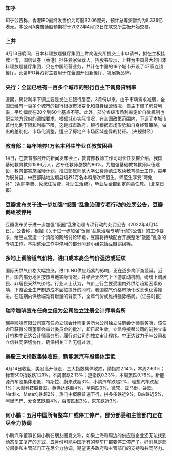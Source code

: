 ### 知乎
知乎公告称，香港IPO最终发售价为每股32.06港元，预计总筹资额约为8.336亿港元。本公司A类普通股预期将于2022年4月22日在联交所主板开始交易。
### 上井
4月13日晚间，日本料理放题餐厅集团上井向港交所提交上市申请书，拟在主板挂牌上市，国信证券（香港）担任独家保荐人。招股书显示，上井为中国最大的日本料理放题餐厅集团，只在中国经营业务，共计在中国的18个城市开设了47家连锁餐厅。此番IPO募资将主要用于在全国开设新餐厅、发展新品牌。
### 央行：全国已经有一百多个城市的银行自主下调房贷利率
近期，房贷利率下调主要是发生在银行层面。3月份以来，由于市场需求减弱，全国已经有一百多个城市的银行根据市场变化和自身经营情况，自主下调了房贷利率，平均幅度在20个到60个基点不等。此外，部分省级市场利率定价自律机制也配合地方政府的调控要求，根据城市实际情况，在全国政策范围内，下调了本城市首付比例下限和利率下限，这是城市政府、银行根据市场形势和自身经营策略，做出的差别化、市场化调整，适应了房地产市场区域差异的特征。（央视财经）
### 教育部：每年培养1万名本科生毕业任教贫困县
14日，在教育部召开的新闻发布会上，教育部教师工作司司长任友群介绍，我国基础教育教师1586万人，占专任教师总数的86%。为加强基础教育教师队伍建设，教育部实施强师计划，推进部属师范大学公费师范生攻读教育硕士工作，每年为脱贫县、中西部陆地边境县培养1万名本科层次师范生，师范生享受“两免一补”（免除学费、免缴住宿费，补助生活费），毕业后全部到定向县任教。（北京日报）
### 豆瓣发布关于进一步加强“饭圈”乱象治理专项行动的处罚公告，豆瓣鹅组被停用
豆瓣发布关于进一步加强“饭圈”乱象治理专项行动的处罚公告（2022年4月14日）。公告称，根据《关于进一步加强“饭圈”乱象治理专项行动的公告》的工作要求，给豆友营造一个清朗的网络讨论环境，豆瓣将持续配合开展整治“饭圈”乱象的专项工作。本期整治工作中停用的部分问题小组包括豆瓣鹅组等。
### 多地上调管道气价格，进口成本高企气价强势或延续
国际天然气价格大幅拉涨，进口LNG供应趋紧的影响，正在逐步向下游蔓延。近日，国内部分地区按照当地实际情况，并结合天然气上下游联动机制，纷纷上调居民、非居民天然气价格。行业人士认为，气价上行主要受国内外供给趋紧因素影响，下游企业生产制造成本面临提升的同时，我国燃气价格市场化改革也获得推进。在短期内供给端难有增量的背景下，全年气价或维持强势格局。（证券时报）
### 瑞幸咖啡宣布任命立信为公司独立注册会计师事务所
瑞幸咖啡有限公司宣布任命立信会计师事务所为公司独立注册会计师事务所，该任命已获得公司董事会审计委员会的批准，即日起生效。立信将接替公司的前独立审计机构中正达会计师事务所，履行对公司的独立审计程序。中正达致力于与公司和立信共同密切协作，确保相关工作无缝过渡。
### 美股三大指数集体收跌，新能源汽车股集体走低
4月14日收盘，美股高开低走，三大指数集体收跌，纳指跌2.14%，本周2.63%；标普500指数跌1.21%，本周累跌2.13%；道指跌0.33%，本周累跌0.78%。新能源汽车股集体走低，特斯拉、蔚来跌超3%，小鹏汽车跌超2%，理想汽车跌超1%；大型科技股普跌，英伟达跌超4%，苹果跌3%，微软、亚马逊、谷歌、Netflix、Meta均跌超2%；热门中概股普遍下行，拼多多跌近9%，B站跌近5%，阿里巴巴、爱奇艺跌超4%，百度跌超3%，京东跌近3%。
### 何小鹏：五月中国所有整车厂或停工停产，部分部委和主管部门正在尽全力协调
小鹏汽车董事长何小鹏在朋友圈发文称，如果上海和周边的供应链企业还无法找到动态复工复产的方式，五月份可能中国所有的整车厂都要停工停产了。好消息是部分部委和主管部门正在尽全力协调，期望更多政府和主管部门的支持和共同努力。
